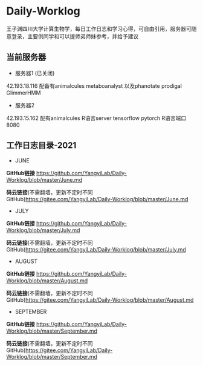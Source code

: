 # Daily-Worklog
王子渊四川大学计算生物学，每日工作日志和学习心得，可自由引用，服务器可随意登录，主要供同学和可以提师弟师妹参考，并给予建议

## 当前服务器
+ 服务器1 (已关闭)

42.193.18.116 配备有animalcules metaboanalyst 以及phanotate prodigal GlimmerHMM
+ 服务器2

42.193.15.162 配有animalcules R语言server tensorflow pytorch
R语言端口 8080

## 工作日志目录-2021
+ JUNE 
  
**GitHub链接** https://github.com/YangyiLab/Daily-Worklog/blob/master/June.md

**码云链接**(不需翻墙，更新不定时不同GitHub)https://gitee.com/YangyiLab/Daily-Worklog/blob/master/June.md
+ JULY 

**GitHub链接** https://github.com/YangyiLab/Daily-Worklog/blob/master/July.md

**码云链接**(不需翻墙，更新不定时不同GitHub)https://gitee.com/YangyiLab/Daily-Worklog/blob/master/July.md

+ AUGUST
  
**GitHub链接** https://github.com/YangyiLab/Daily-Worklog/blob/master/August.md

**码云链接**(不需翻墙，更新不定时不同GitHub)https://gitee.com/YangyiLab/Daily-Worklog/blob/master/August.md

+ SEPTEMBER
  
**GitHub链接** https://github.com/YangyiLab/Daily-Worklog/blob/master/September.md

**码云链接**(不需翻墙，更新不定时不同GitHub)https://gitee.com/YangyiLab/Daily-Worklog/blob/master/September.md
